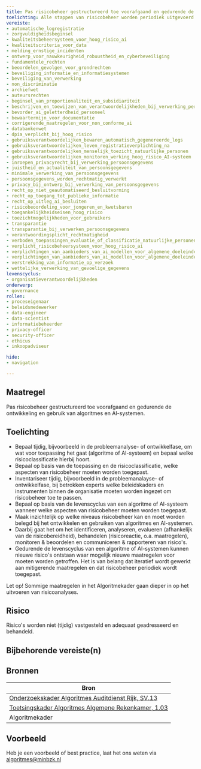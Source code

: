 ```yaml
---
title: Pas risicobeheer gestructureerd toe voorafgaand en gedurende de ontwikkeling en gebruik van algoritmes en AI-systemen.
toelichting: Alle stappen van risicobeheer worden periodiek uitgevoerd en op het juiste niveau in de organisatie behandeld.
vereiste: 
- automatische_logregistratie
- zorgvuldigheidsbeginsel
- kwaliteitsbeheersysteem_voor_hoog_risico_ai
- kwaliteitscriteria_voor_data
- melding_ernstige_incidenten
- ontwerp_voor_nauwkeurigheid_robuustheid_en_cyberbeveiliging
- fundamentele_rechten
- beoordelen_gevolgen_voor_grondrechten
- beveiliging_informatie_en_informatiesystemen
- beveiliging_van_verwerking
- non_discriminatie
- archiefwet
- auteursrechten
- beginsel_van_proportionaliteit_en_subsidiariteit
- beschrijven_en_toewijzen_van_verantwoordelijkheden_bij_verwerking_persoonsgegevens
- bevorder_ai_geletterdheid_personeel
- bewaartermijn_voor_documentatie
- corrigerende_maatregelen_voor_non_conforme_ai
- databankenwet
- dpia_verplicht_bij_hoog_risico
- gebruiksverantwoordelijken_bewaren_automatisch_gegenereerde_logs
- gebruiksverantwoordelijken_leven_registratieverplichting_na
- gebruiksverantwoordelijken_menselijk_toezicht_natuurlijke_personen
- gebruiksverantwoordelijken_monitoren_werking_hoog_risico_AI-systeem
- inroepen_privacyrecht_bij_verwerking_persoonsgegevens
- juistheid_en_actualiteit_van_persoonsgegevens
- minimale_verwerking_van_persoonsgegevens
- persoonsgegevens_worden_rechtmatig_verwerkt
- privacy_bij_ontwerp_bij_verwerking_van_persoonsgegevens
- recht_op_niet_geautomatiseerd_besluitvorming
- recht_op_toegang_tot_publieke_informatie
- recht_op_uitleg_ai_besluiten
- risicobeoordeling_voor_jongeren_en_kwetsbaren
- toegankelijkheidseisen_hoog_risico
- toezichtmogelijkheden_voor_gebruikers
- transparantie
- transparantie_bij_verwerken_persoonsgegevens
- verantwoordingsplicht_rechtmatigheid
- verboden_toepassingen_evaluatie_of_classificatie_natuurlijke_personen_of_groepen_personen
- verplicht_risicobeheersysteem_voor_hoog_risico_ai
- verplichtingen_van_aanbieders_van_ai_modellen_voor_algemene_doeleinden
- verplichtingen_van_aanbieders_van_ai_modellen_voor_algemene_doeleinden_met_systeemrisico
- verstrekking_van_informatie_op_verzoek
- wettelijke_verwerking_van_gevoelige_gegevens
levenscyclus: 
- organisatieverantwoordelijkheden
onderwerp: 
- governance
rollen:
- proceseigenaar
- beleidsmedewerker
- data-engineer
- data-scientist
- informatiebeheerder
- privacy-officer
- security-officer
- ethicus
- inkoopadviseur

hide:
- navigation

---
```


<!-- Let op! onderstaande regel met 'tags' niet weghalen! Deze maakt automatisch de knopjes op basis van de metadata  -->
<!-- tags -->

## Maatregel
<!-- Vul hier een omschrijving in van wat deze maatregel inhoudt. -->
Pas risicobeheer gestructureerd toe voorafgaand en gedurende de ontwikkeling en gebruik van algoritmes en AI-systemen.
  
## Toelichting
<!-- Geef hier een toelichting van deze maatregel -->
- Bepaal tijdig, bijvoorbeeld in de probleemanalyse- of ontwikkelfase, om wat voor toepassing het gaat (algoritme of AI-systeem) en bepaal welke risicoclassificatie hierbij hoort.
- Bepaal op basis van de toepassing en de risicoclassificatie, welke aspecten van risicobeheer moeten worden toegepast.
- Inventariseer tijdig, bijvoorbeeld in de probleemanalayse- of ontwikkelfase, bij betrokken experts welke beleidskaders en instrumenten binnen de organisatie moeten worden ingezet om risicobeheer toe te passen.
- Bepaal op basis van de levenscyclus van een algoritme of AI-systeem wanneer welke aspecten van risicobeheer moeten worden toegepast. 
- Maak inzichtelijk op welke niveaus risicobeheer kan en moet worden belegd bij het ontwikkelen en gebruiken van algoritmes en AI-systemen.
- Daarbij gaat het om het identificeren, analyseren, evalueren (afhankelijk van de risicobereidheid), behandelen (risicoreactie, o.a. maatregelen), monitoren & beoordelen en communiceren & rapporteren van risico's.
- Gedurende de levenscyclus van een algoritme of AI-systemen kunnen nieuwe risico's ontstaan waar mogelijk nieuwe maatregelen voor moeten worden getroffen. Het is van belang dat iteratief wordt gewerkt aan mitigerende maatregelen en dat risicobeheer periodiek wordt toegepast.

Let op! Sommige maatregelen in het Algoritmekader gaan dieper in op het uitvoeren van risicoanalyses. 
   
## Risico
Risico's worden niet (tijdig) vastgesteld en adequaat geadresseerd en behandeld.  

## Bijbehorende vereiste(n)
<!-- Hier volgt een lijst met vereisten op basis van de in de metadata ingevulde vereiste -->

<!-- Let op! onderstaande regel met 'list_vereisten_on_maatregelen_page' niet weghalen! Deze maakt automatisch een lijst van bijbehorende verseisten op basis van de metadata  -->
<!-- list_vereisten_on_maatregelen_page -->

## Bronnen 
<!-- Vul hier de relevante bronnen in voor deze maatregel -->

| Bron                        |
|-----------------------------|
| [Onderzoekskader Algoritmes Auditdienst Rijk, SV.13 ](https://www.rijksoverheid.nl/documenten/rapporten/2023/07/11/onderzoekskader-algoritmes-adr-2023)| 
| [Toetsingskader Algoritmes Algemene Rekenkamer, 1.03](https://www.rekenkamer.nl/onderwerpen/algoritmes/documenten/publicaties/2024/05/15/het-toetsingskader-aan-de-slag) |
| Algoritmekader |        

## Voorbeeld
<!-- Voeg hier een voorbeeld toe, door er bijvoorbeeld naar te verwijzen -->

Heb je een voorbeeld of best practice, laat het ons weten via [algoritmes@minbzk.nl](mailto:algoritmes@minbzk.nl)
